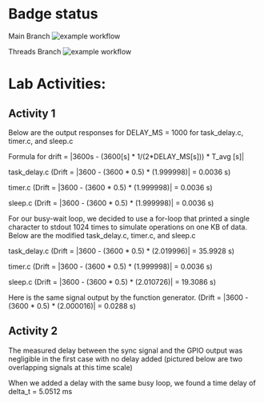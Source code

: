 # Badge status
Main Branch
![example workflow](https://github.com/uofu-emb/2024-lab5-samuel_bosch-varun/actions/workflows/main.yml/badge.svg)

Threads Branch
![example workflow](https://github.com/uofu-emb/2024-lab5-samuel_bosch-varun/actions/workflows/main.yml/badge.svg?branch=dev)

# Lab Activities:

## Activity 1
Below are the output responses for DELAY_MS = 1000 for task_delay.c, timer.c, and sleep.c

Formula for drift = |3600s - (3600[s] * 1/(2*DELAY_MS[s])) * T_avg [s]|

task_delay.c (Drift = |3600 - (3600 * 0.5) * (1.999998)| = 0.0036 s)

timer.c (Drift = |3600 - (3600 * 0.5) * (1.999998)| = 0.0036 s)

sleep.c (Drift = |3600 - (3600 * 0.5) * (1.999998)| = 0.0036 s)


For our busy-wait loop, we decided to use a for-loop that printed a single character to stdout 1024 times to simulate operations on one KB of data. Below are the modified task_delay.c, timer.c, and sleep.c

task_delay.c (Drift = |3600 - (3600 * 0.5) * (2.019996)| = 35.9928 s)

timer.c (Drift = |3600 - (3600 * 0.5) * (1.999998)| = 0.0036 s)

sleep.c (Drift = |3600 - (3600 * 0.5) * (2.010726)| = 19.3086 s)

Here is the same signal output by the function generator.
(Drift = |3600 - (3600 * 0.5) * (2.000016)| = 0.0288 s)

## Activity 2
The measured delay between the sync signal and the GPIO output was negligible in the first case with no delay added (pictured below are two overlapping signals at this time scale)

When we added a delay with the same busy loop, we found a time delay of delta_t = 5.0512 ms
